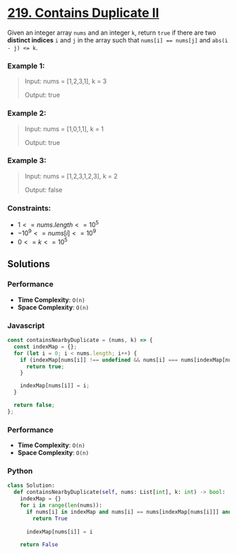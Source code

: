 # [219. Contains Duplicate II](https://leetcode.com/problems/contains-duplicate-ii/description/)

Given an integer array `nums` and an integer `k`, return `true` if there are two **distinct indices** `i` and `j` in the array such that `nums[i] == nums[j]` and `abs(i - j) <= k`.

 
### Example 1:
> Input: nums = [1,2,3,1], k = 3
>
> Output: true


### Example 2:
> Input: nums = [1,0,1,1], k = 1
>
> Output: true


### Example 3:
> Input: nums = [1,2,3,1,2,3], k = 2
>
> Output: false


### Constraints:
- $1 <= nums.length <= 10^{5}$
- $-10^{9} <= nums[i] <= 10^{9}$
- $0 <= k <= 10^{5}$


## Solutions

### Performance

- **Time Complexity**: `O(n)`
- **Space Complexity**: `O(n)`

### Javascript
```javascript
const containsNearbyDuplicate = (nums, k) => {
  const indexMap = {};
  for (let i = 0; i < nums.length; i++) {
    if (indexMap[nums[i]] !== undefined && nums[i] === nums[indexMap[nums[i]]] && i - indexMap[nums[i]] <= k) {
      return true;
    }

    indexMap[nums[i]] = i;
  }

  return false;
};
```

### Performance

- **Time Complexity**: `O(n)`
- **Space Complexity**: `O(n)`

### Python
```python
class Solution:
  def containsNearbyDuplicate(self, nums: List[int], k: int) -> bool:
    indexMap = {}
    for i in range(len(nums)):
      if nums[i] in indexMap and nums[i] == nums[indexMap[nums[i]]] and i - indexMap[nums[i]] <= k:
        return True
        
      indexMap[nums[i]] = i
      
    return False
```